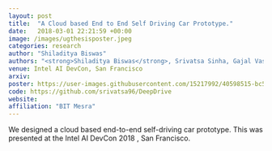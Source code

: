 ```yaml
---
layout: post
title:  "A Cloud based End to End Self Driving Car Prototype."
date:   2018-03-01 22:21:59 +00:00
image: /images/ugthesisposter.jpeg
categories: research
author: "Shiladitya Biswas"
authors: "<strong>Shiladitya Biswas</strong>, Srivatsa Sinha, Gajal Vasita"
venue: Intel AI DevCon, San Francisco
arxiv: 
poster: https://user-images.githubusercontent.com/15217992/40598515-bc5b58f6-6265-11e8-994f-eabbe73eeb90.jpeg
code: https://github.com/srivatsa96/DeepDrive
website: 
affiliation: "BIT Mesra"
---
```

We designed a cloud based end-to-end self-driving car prototype. This was presented at the Intel AI DevCon 2018 , San Francisco.